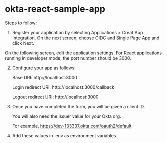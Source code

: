 # okta-react-sample-app
Steps to follow:

1. Register your application by selecting Applications > Creat App Integration. On the next screen, choose OIDC and Single Page App and click Next.

On the following screen, edit the application settings. 
For React applications running in developer mode, the port number should be 3000. 

2. Configure your app as follows:

   Base URI: http://localhost:3000
  
   Login redirect URI: http://localhost:3000/callback
  
   Logout redirect URI: http://localhost:3000

3. Once you have completed the form, you will be given a client ID. 

   You will also need the issuer value for your Okta org. 
   
   For example, https://dev-133337.okta.com/oauth2/default

4. Add these values in .env as environment variables.
